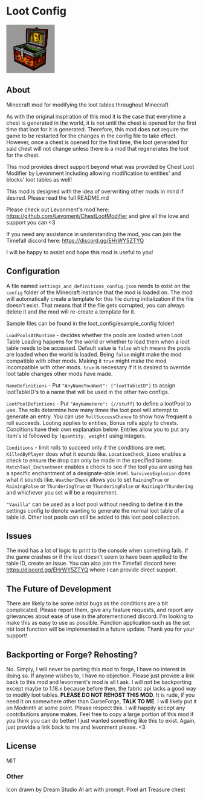 # Loot Config

![Loot Config Icon](./src/main/resources/assets/lootconfig/icon.png)

## About

Minecraft mod for modifying the loot tables throughout Minecraft

As with the original inspiration of this mod it is the case that everytime a chest is generated in the world, 
it is not until the chest is opened for the first time that loot for it is generated. Therefore, this mod 
does not require the game to be restarted for the changes in the config file to take effect. However, 
once a chest is opened for the first time, the loot generated for said chest will not change unless 
there is a mod that regenerates the loot for the chest.

This mod provides direct support beyond what was provided by Chest Loot Modifier by Levonment including 
allowing modification to entities' and blocks' loot tables as well!

This mod is designed with the idea of overwriting other mods in mind if desired. Please read the full README.md

Please check out Levonment's mod here: https://github.com/Levoment/ChestLootModifier and give 
all the love and support you can <3

If you need any assistance in understanding the mod, you can join the Timefall discord here: https://discord.gg/EHrWY5ZTYQ

I will be happy to assist and hope this mod is useful to you!

## Configuration

A file named `settings_and_definitions_config.json` needs to exist on the `config` folder of the 
Minecraft instance that the mod is loaded on. The mod will automatically create a template 
for this file during initialization if the file doesn't exist. That means that if the file 
gets corrupted, you can always delete it and the mod will re-create a template for it.

Sample files can be found in the loot_config/example_config folder!

`LoadPoolsAtRuntime` - decides whether the pools are loaded when Loot Table Loading happens for 
the world or whether to load them when a loot table needs to be accessed. Default 
value is `false` which means the pools are loaded when the world is loaded. 
Being `false` might make the mod compatible with other mods. Making it 
`true` might make the mod incompatible with other mods. `true` is necessary if it is
desired to override loot table changes other mods have made.

`NameDefinitions` - Put `"AnyNameYouWant": ["lootTableID"]` to assign lootTableID's to a name
that will be used in the other two configs.

`LootPoolDefintions` - Put `"AnyNameHere": {//stuff}` to define a lootPool to use. The rolls
determine how many times the loot pool will attempt to generate an entry. You can use `RollSuccessChance`
to show how frequent a roll succeeds. Looting applies to entities, Bonus rolls apply to chests.
Conditions have their own explanation below. Entries allow you to put any item's id followed by
`[quantity, weight]` using integers.

`Conditions` - limit rolls to succeed only if the conditions are met.
`KilledByPlayer` does what it sounds like.
`LocationCheck_Biome` enables a check to ensure the drop can only be made in the specified biome.
`MatchTool_Enchantment` enables a check to see if the tool you are using has a specific 
enchantment of a designate-able level.
`SurvivesExplosion` does what it sounds like.
`WeatherCheck` allows you to set `RainingTrue` or `RainingFalse` or `ThunderingTrue` or 
`ThunderingFalse` or `RainingOrThundering` and whichever you set will be a requirement.

`"Vanilla"` can be used as a loot pool without needing to define it in the
settings config to denote wanting to generate the normal loot table of a table id.
Other loot pools can still be added to this loot pool collection.

## Issues
The mod has a lot of logic to print to the console when something fails. If the game crashes 
or if the loot doesn't seem to have been applied to the table ID, create an issue. You can also 
join the Timefall discord here: https://discord.gg/EHrWY5ZTYQ where I can provide direct support.

## The Future of Development

There are likely to be some initial bugs as the conditions are a bit complicated. Please report them,
give any feature requests, and report any grievances about ease of use in the aforementioned discord.
I'm looking to make this as easy to use as possible. Function application such as the set nbt loot function
will be implemented in a future update. Thank you for your support!

## Backporting or Forge? Rehosting?

No. Simply, I will never be porting this mod to forge, I have no interest in doing so. If anyone wishes to,
I have no objection. Please just provide a link back to this mod and levonment's mod is all I ask.
I will not be backporting except maybe to 1.18.x because before then, the fabric api lacks a good
way to modify loot tables. **PLEASE DO NOT REHOST THIS MOD**. It is rude, if you need it on somewhere other than
CurseForge, **TALK TO ME**. I will likely put it on Modrinth at some point. Please respect this. I will happily accept
any contributions anyone makes. Feel free to copy a large portion of this mod if you think you can do better!
I just wanted something like this to exist. Again, just provide a link back to me and levonment please. <3

## License

MIT

### Other

Icon drawn by Dream Studio AI art with prompt: Pixel art Treasure chest
